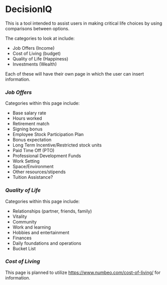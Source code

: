 # **DecisionIQ**

This is a tool intended to assist users in making critical life choices by using comparisons between options.

The categories to look at include:
- Job Offers (Income)
- Cost of Living (budget)
- Quality of Life (Happiness)
- Investments (Wealth)

Each of these will have their own page in which the user can insert information.

### *Job Offers*
Categories within this page include:
- Base salary rate
- Hours worked
- Retirement match
- Signing bonus
- Employee Stock Participation Plan
- Bonus expectation
- Long Term Incentive/Restricted stock units
- Paid Time Off (PTO)
- Professional Development Funds
- Work Setting
- Space/Environment
- Other resources/stipends
- Tuition Assistance?

### *Quality of Life*
Categories within this page include:
- Relationships (partner, friends, family)
- Vitality
- Community
- Work and learning
- Hobbies and entertainment
- Finances
- Daily foundations and operations
- Bucket List

### *Cost of Living*
This page is planned to utilize https://www.numbeo.com/cost-of-living/ for information. 